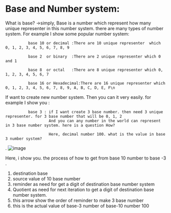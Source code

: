 # Base and Number system:

What is base?
->simply, Base is a number which represent how many unique representer in this number system. 
there are many types of number system. 
For example I show some popular number system:

              base 10 or decimal :There are 10 unique representer  which 0, 1, 2, 3, 4, 5, 6, 7, 8, 9 
              
              base 2  or binary  :There are 2 unique representer which 0 and 1
              
              base 8  or octal   :There are 8 unique representer which 0, 1, 2, 3, 4, 5, 6, 7
              
              base 16 or Hexadecimal:There are 16 unique representer which 0, 1, 2, 3, 4, 5, 6, 7, 8, 9, A, B, C, D, E, F\n
              
If want to create new number system. Then you can it very easily.
for example I show you :

              base 3 : if I want create 3 base number. then need 3 unique representer. for 3 base number that will be 0, 1, 2
                       And you can any number in the world can represent in 3 base number system. here is a question How?
                       
                       Here, decimal number 100. what is the value in base 3 number system?
.
                       ![image](https://user-images.githubusercontent.com/38063040/123505434-e325df00-d680-11eb-9a83-f8f43bae75e0.png)
 
 Here, i show you. the process of how to get from base 10 number to base -3 .    
  1. destination base 
  2. source value of 10 base number
  3. reminder as need for get a digit of destination  base number system
  4. Quotient as need for next iteration to get a digit of destination base number system.
  5. this arrow show the order of reminder to make 3 base number
  6. this is the actual value of base-3 number of base-10 number 100
  
   
   

                                
                       
                       
  
                     

                      
                       

